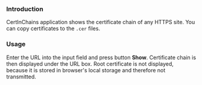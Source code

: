 ### Introduction

CertInChains application shows the certificate chain of any HTTPS site. You can copy certificates to the ```.cer``` files.

### Usage

Enter the URL into the input field and press button **Show**. Certificate chain is then displayed under the URL box. Root certificate is not displayed, because it is stored in browser's local storage and therefore not transmitted.

